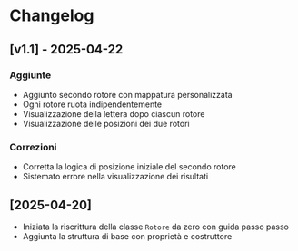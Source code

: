 # Changelog

## [v1.1] - 2025-04-22
### Aggiunte
- Aggiunto secondo rotore con mappatura personalizzata
- Ogni rotore ruota indipendentemente
- Visualizzazione della lettera dopo ciascun rotore
- Visualizzazione delle posizioni dei due rotori

### Correzioni
- Corretta la logica di posizione iniziale del secondo rotore
- Sistemato errore nella visualizzazione dei risultati

## [2025-04-20]
- Iniziata la riscrittura della classe `Rotore` da zero con guida passo passo
- Aggiunta la struttura di base con proprietà e costruttore